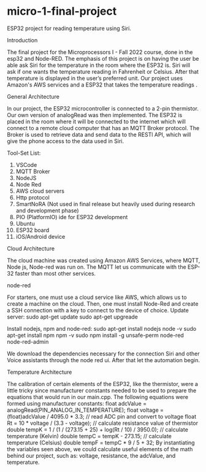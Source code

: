 # micro-1-final-project
ESP32 project for reading temperature using Siri.

Introduction

The final project for the Microprocessors I - Fall 2022 course, done in the esp32 and Node-RED. The emphasis of this project is on having the user be able ask Siri for the temperature in the room where the ESP32 is. Siri will ask if one wants the temperature reading in Fahrenheit or Celsius. After that temperature is displayed in the user’s preferred unit.
Our project uses Amazon's AWS services and a ESP32 that takes the temperature readings .


General Architecture

In our project, the ESP32 microcontroller is connected to a 2-pin thermistor. Our own version of analogRead was then implemented.
The ESP32 is placed in the room where it will be connected to the internet which will connect to a remote cloud computer that has an MQTT Broker protocol. The Broker is used to retrieve data and send data to the RESTl API, which will give the phone  access to the data used in Siri.
 
 
Tool-Set List:

1. VSCode
2. MQTT Broker
3. NodeJS
4. Node Red
5. AWS cloud servers
6. Http protocol
7. SmartNoRA (Not used in final release but heavily used during research and development phase)
8. PIO (PlatformIO) ide for ESP32 development
9. Ubuntu
10. ESP32 board
11. iOS/Android device 
 
 
Cloud Architecture

The cloud machine was created using Amazon AWS Services, where MQTT, Node js, Node-red was run on. The MQTT let us communicate with the ESP-32 faster than most other services. 



node-red

For starters, one must use a cloud service like AWS,  which allows us to create a machine on the cloud. Then, one must install Node-Red and create a SSH connection with a key to connect to the device of choice.
Update server:
sudo apt-get update
sudo apt-get upgreade

Install nodejs, npm and node-red:
sudo apt-get install nodejs
node -v 
sudo apt-get install npm
npm -v 
sudo npm install -g unsafe-perm node-red node-red-admin

We download the dependencies necessary for the connection Siri and other Voice assistants through the node red ui. After that let the automation begin.
 
 
 
 
Temperature Architecture

The calibration of certain elements of the ESP32, like the thermistor, were a little tricky since manufacturer constants needed to be used to prepare the equations that would run in our main.cpp.
The following equations were formed using manufacturer constants:
float adcValue = analogRead(PIN_ANALOG_IN_TEMPERATURE);
float voltage = (float)adcValue / 4095.0 * 3.3;                 // read ADC pin and convert to voltage
float Rt = 10 * voltage / (3.3 - voltage);                      // calculate resistance value of thermistor
double tempK = 1 / (1 / (273.15 + 25) + log(Rt / 10) / 3950.0); // calculate temperature (Kelvin)
double tempC = tempK - 273.15;                                         // calculate temperature (Celsius)
double tempF = tempC * 9 / 5 + 32;
By instantiating the variables seen above, we could calculate useful elements of the math behind our project, such as: voltage, resistance, the adcValue, and temperature.









